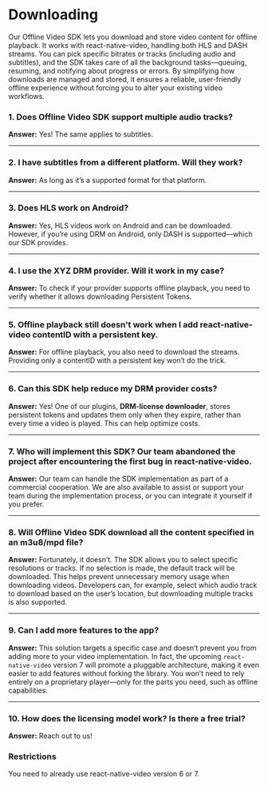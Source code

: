 # Downloading

Our Offline Video SDK lets you download and store video content for offline playback. It works with react-native-video, handling both HLS and DASH streams. You can pick specific bitrates or tracks (including audio and subtitles), and the SDK takes care of all the background tasks—queuing, resuming, and notifying about progress or errors. By simplifying how downloads are managed and stored, it ensures a reliable, user-friendly offline experience without forcing you to alter your existing video workflows.

### 1. **Does Offline Video SDK support multiple audio tracks?**
**Answer:** Yes! The same applies to subtitles.

---

### 2. **I have subtitles from a different platform. Will they work?**
**Answer:** As long as it’s a supported format for that platform.

---

### 3. **Does HLS work on Android?**
**Answer:** Yes, HLS videos work on Android and can be downloaded. However, if you’re using DRM on Android, only DASH is supported—which our SDK provides.

---

### 4. **I use the XYZ DRM provider. Will it work in my case?**
**Answer:** To check if your provider supports offline playback, you need to verify whether it allows downloading Persistent Tokens.

---

### 5. **Offline playback still doesn't work when I add react-native-video contentID with a persistent key.**
**Answer:** For offline playback, you also need to download the streams. Providing only a contentID with a persistent key won’t do the trick.

---

### 6. **Can this SDK help reduce my DRM provider costs?**
**Answer:** Yes! One of our plugins, **DRM-license downloader**, stores persistent tokens and updates them only when they expire, rather than every time a video is played. This can help optimize costs.

---

### 7. **Who will implement this SDK? Our team abandoned the project after encountering the first bug in react-native-video.**
**Answer:** Our team can handle the SDK implementation as part of a commercial cooperation. We are also available to assist or support your team during the implementation process, or you can integrate it yourself if you prefer.

---

### 8. **Will Offline Video SDK download all the content specified in an m3u8/mpd file?**
**Answer:** Fortunately, it doesn’t. The SDK allows you to select specific resolutions or tracks. If no selection is made, the default track will be downloaded. This helps prevent unnecessary memory usage when downloading videos. Developers can, for example, select which audio track to download based on the user’s location, but downloading multiple tracks is also supported.

---

### 9. **Can I add more features to the app?**
**Answer:** This solution targets a specific case and doesn’t prevent you from adding more to your video implementation. In fact, the upcoming `react-native-video` version 7 will promote a pluggable architecture, making it even easier to add features without forking the library. You won’t need to rely entirely on a proprietary player—only for the parts you need, such as offline capabilities.

---

### 10. **How does the licensing model work? Is there a free trial?**
**Answer:** Reach out to us!



### Restrictions

You need to already use react-native-video version 6 or 7. 
